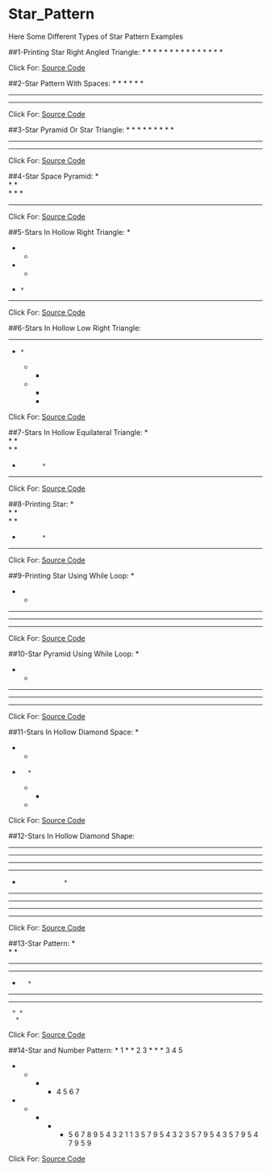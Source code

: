 # Star_Pattern
Here Some Different Types of Star Pattern Examples

##1-Printing Star Right Angled Triangle:
    * 
    * * 
    * * * 
    * * * * 
    * * * * * 

Click For: [Source Code](https://github.com/Mahendra710/Star_Pattern/blob/main/8.1-Printing%20Star%20Right%20Angled%20triangle.py)

##2-Star Pattern With Spaces:
        * 
      * * 
    * * * 
  * * * * 
* * * * * 

Click For: [Source Code](https://github.com/Mahendra710/Star_Pattern/blob/main/8.2-Printing%20Star%20pattern%20with%20spaces.py)

##3-Star Pyramid Or Star Triangle:
        * 
      * * * 
    * * * * * 
  * * * * * * * 
* * * * * * * * * 

Click For: [Source Code](https://github.com/Mahendra710/Star_Pattern/blob/main/8.3-Star%20Pyramid%20or%20Star%20Triangle.py)

##4-Star Space Pyramid:
        *   
      *   *   
    *   *   *   
  *   *   *   *  

Click For: [Source Code](https://github.com/Mahendra710/Star_Pattern/blob/main/8.4-Star%20space%20pyramid.py)

##5-Stars In Hollow Right Triangle:
* 
* * 
*   * 
*     * 
* * * * * 

Click For: [Source Code](https://github.com/Mahendra710/Star_Pattern/blob/main/8.5-Printing%20Stars%20in%20Hollow%20Right%20Triangle.py)

##6-Stars In Hollow Low Right Triangle:
* * * * * 
  *     * 
    *   * 
      * * 
        * 

Click For: [Source Code](https://github.com/Mahendra710/Star_Pattern/blob/main/8.6-Stars%20inHollow%20Low%20Right%20Triangle.py)

##7-Stars In Hollow Equilateral Triangle:
        *         
      *   *       
    *       *     
  *           *   
* * * * * * * * * 

Click For: [Source Code](https://github.com/Mahendra710/Star_Pattern/blob/main/8.7-Stars%20in%20Hollow%20Equilateral%20Triangle.py)

##8-Printing Star:
        *         
      *   *       
    *       *     
  *           *   
*   *   *   *   * 

Click For: [Source Code](https://github.com/Mahendra710/Star_Pattern/blob/main/8.8-%20Printing%20Star.py)

##9-Printing Star Using While Loop:
* 
* * 
* * * 
* * * * 
* * * * * 

Click For: [Source Code](https://github.com/Mahendra710/Star_Pattern/blob/main/8.9-%20Printing%20Star%20using%20while%20loop.py)

##10-Star Pyramid Using While Loop:
    * 
   * * 
  * * * 
 * * * * 
* * * * * 

Click For: [Source Code](https://github.com/Mahendra710/Star_Pattern/blob/main/8.10-Star%20Pyramid%20using%20while%20loop.py)

##11-Stars In Hollow Diamond Space:
    *     
  *   *   
*       * 
  *   *   
    *     

Click For: [Source Code](https://github.com/Mahendra710/Star_Pattern/blob/main/8.11-Printing%20Star%20in%20Hollow%20Diamond%20space.py)

##12-Stars In Hollow Diamond Shape:
* * * * * * * * * * 
* * * *     * * * * 
* * *         * * * 
* *             * * 
*                 * 
* *             * * 
* * *         * * * 
* * * *     * * * * 
* * * * * * * * * * 

Click For: [Source Code](https://github.com/Mahendra710/Star_Pattern/blob/main/8.12-Printing%20Star%20In%20Hollow%20Diamond%20Shape.py)

##13-Star Pattern:
      *      
     * *     
*************
 * *     * * 
  *       *  
 * *     * * 
*************
     * *     
      *     

Click For: [Source Code](https://github.com/Mahendra710/Star_Pattern/blob/main/8.13-Star%20Pattern.py)

##14-Star and Number Pattern:
        *  1 
      * *  2 3 
    * * *  3 4 5 
  * * * *  4 5 6 7 
* * * * *  5 6 7 8 9 
5 4 3 2 1  1 3 5 7 9 
  5 4 3 2  3 5 7 9 
    5 4 3  5 7 9 
      5 4  7 9 
        5  9 

Click For: [Source Code](https://github.com/Mahendra710/Star_Pattern/blob/main/33-Star%20and%20Number%20Pattern.py)

